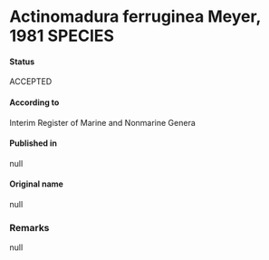 # Actinomadura ferruginea Meyer, 1981 SPECIES

#### Status
ACCEPTED

#### According to
Interim Register of Marine and Nonmarine Genera

#### Published in
null

#### Original name
null

### Remarks
null
